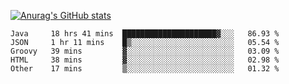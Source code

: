 [![Anurag's GitHub stats](https://github-readme-stats.vercel.app/api?username=sebasphere&count_private=true&theme=tokyonight)](https://github.com/anuraghazra/github-readme-stats)

<!--START_SECTION:waka-->
```text
Java     18 hrs 41 mins  █████████████████████▓░░░   86.93 % 
JSON     1 hr 11 mins    █▒░░░░░░░░░░░░░░░░░░░░░░░   05.54 % 
Groovy   39 mins         ▓░░░░░░░░░░░░░░░░░░░░░░░░   03.09 % 
HTML     38 mins         ▓░░░░░░░░░░░░░░░░░░░░░░░░   02.98 % 
Other    17 mins         ▒░░░░░░░░░░░░░░░░░░░░░░░░   01.32 % 
```
<!--END_SECTION:waka-->
